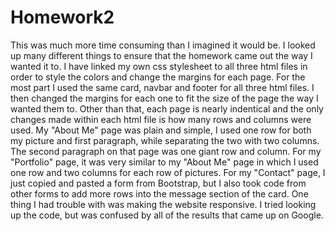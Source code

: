# Homework2

This was much more time consuming than I imagined it would be. I looked up many different things to ensure that the homework came out the way I wanted it to. I have linked my own css stylesheet to all three html files in order to style the colors and change the margins for each page. For the most part I used the same card, navbar and footer for all three html files. I then changed the margins for each one to fit the size of the page the way I wanted them to. Other than that, each page is nearly indentical and the only changes made within each html file is how many rows and columns were used.  My "About Me" page was plain and simple, I used one row for both my picture and first paragraph, while separating the two with two columns. The second paragraph on that page was one giant row and column. For my "Portfolio" page, it was very similar to my "About Me" page in which I used one row and two columns for each row of pictures. For my "Contact" page, I just copied and pasted a form from Bootstrap, but I also took code from other forms to add more rows into the message section of the card. One thing I had trouble with was making the website responsive. I tried looking up the code, but was confused by all of the results that came up on Google.
